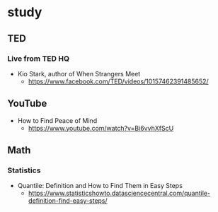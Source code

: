 # study

## TED
### Live from TED HQ
* Kio Stark, author of When Strangers Meet
  * https://www.facebook.com/TED/videos/10157462391485652/

## YouTube
* How to Find Peace of Mind
  * https://www.youtube.com/watch?v=Bi6vvhXfScU

## Math
### Statistics
* Quantile: Definition and How to Find Them in Easy Steps
  * https://www.statisticshowto.datasciencecentral.com/quantile-definition-find-easy-steps/
